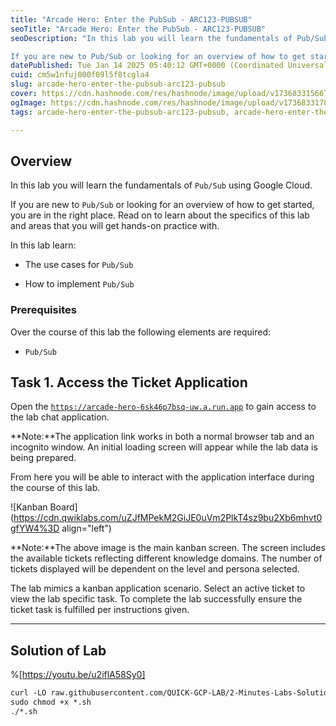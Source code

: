 ```yaml
---
title: "Arcade Hero: Enter the PubSub - ARC123-PUBSUB"
seoTitle: "Arcade Hero: Enter the PubSub - ARC123-PUBSUB"
seoDescription: "In this lab you will learn the fundamentals of Pub/Sub using Google Cloud.

If you are new to Pub/Sub or looking for an overview of how to get started, you "
datePublished: Tue Jan 14 2025 05:40:12 GMT+0000 (Coordinated Universal Time)
cuid: cm5w1nfuj000f09l5f8tcgla4
slug: arcade-hero-enter-the-pubsub-arc123-pubsub
cover: https://cdn.hashnode.com/res/hashnode/image/upload/v1736833156675/501fb5a6-656f-4549-8b68-a1b9aa3046ff.png
ogImage: https://cdn.hashnode.com/res/hashnode/image/upload/v1736833178194/9b5fb079-e7e0-45b5-8def-18c7a2601653.png
tags: arcade-hero-enter-the-pubsub-arc123-pubsub, arcade-hero-enter-the-pubsub, arc123-pubsub

---
```


## **Overview**

In this lab you will learn the fundamentals of `Pub/Sub` using Google Cloud.

If you are new to `Pub/Sub` or looking for an overview of how to get started, you are in the right place. Read on to learn about the specifics of this lab and areas that you will get hands-on practice with.

In this lab learn:

* The use cases for `Pub/Sub`
    
* How to implement `Pub/Sub`
    

### Prerequisites

Over the course of this lab the following elements are required:

* `Pub/Sub`
    

## **Task 1. Access the Ticket Application**

Open the [`https://arcade-hero-6sk46p7bsq-uw.a.run.app`](https://arcade-hero-6sk46p7bsq-uw.a.run.app) to gain access to the lab chat application.

**Note:**The application link works in both a normal browser tab and an incognito window. An initial loading screen will appear while the lab data is being prepared.

From here you will be able to interact with the application interface during the course of this lab.

![Kanban Board](https://cdn.qwiklabs.com/uZJfMPekM2GiJE0uVm2PlkT4sz9bu2Xb6mhvt0gfYW4%3D align="left")

**Note:**The above image is the main kanban screen. The screen includes the available tickets reflecting different knowledge domains. The number of tickets displayed will be dependent on the level and persona selected.

The lab mimics a kanban application scenario. Select an active ticket to view the lab specific task. To complete the lab successfully ensure the ticket task is fulfilled per instructions given.

---

## Solution of Lab

%[https://youtu.be/u2iflA58Sy0] 

```apache
curl -LO raw.githubusercontent.com/QUICK-GCP-LAB/2-Minutes-Labs-Solutions/refs/heads/main/Arcade%20Hero%20Enter%20the%20PubSub/arc123-pubsub.sh
sudo chmod +x *.sh
./*.sh
```